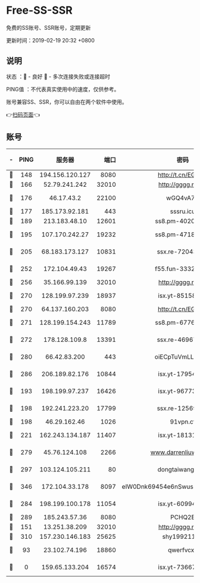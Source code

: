 # Free-SS-SSR

免费的SS账号、SSR账号，定期更新

更新时间：2019-02-19 20:32 +0800

## 说明

状态     ：🙂 - 良好 🙁 - 多次连接失败或连接超时

PING值   ：不代表真实使用中的速度，仅供参考。

账号兼容SS、SSR，你可以自由在两个软件中使用。

👉[扫码页面](https://liesauer.github.io/free-ss-ssr.github.io/)👈

## 账号

|-|PING|服务器|端口|密码|加密方式|区域|
|:----:|:----:|:-----:|-----:|:----:|:----:|:----:|
|🙂|148|194.156.120.127|8080|http://t.cn/EGJIyrl|rc4-md5|RU|
|🙂|166|52.79.241.242|32010|http://gggg.rocks|chacha20|KR|
|🙂|176|46.17.43.2|22100|wGQ4vA7D|aes-256-gcm|RU|
|🙂|177|185.173.92.181|443|sssru.icu|rc4-md5|RU|
|🙂|189|213.183.48.10|12601|ss8.pm-40202630|rc4-md5|RU|
|🙂|195|107.170.242.27|19232|ss8.pm-47184551|aes-256-cfb|US|
|🙂|205|68.183.173.127|10831|ssx.re-72043236|aes-256-cfb|US|
|🙂|252|172.104.49.43|19267|f55.fun-33324216|aes-256-cfb|SG|
|🙂|256|35.166.99.139|32010|http://gggg.rocks|chacha20|US|
|🙂|270|128.199.97.239|18937|isx.yt-85158799|aes-256-cfb|SG|
|🙂|270|64.137.160.203|8080|http://t.cn/EGJIyrl|rc4-md5|CA|
|🙂|271|128.199.154.243|11789|ss8.pm-67760833|aes-256-cfb|SG|
|🙂|272|178.128.109.8|13391|ssx.re-46967706|aes-256-cfb|SG|
|🙂|280|66.42.83.200|443|oiECpTuVmLLxk4Ts|aes-256-cfb|US|
|🙂|286|206.189.82.176|10844|isx.yt-17954032|aes-256-cfb|SG|
|🙂|193|198.199.97.237|16426|isx.yt-96773111|aes-256-cfb|US|
|🙂|198|192.241.223.20|17799|ssx.re-12569451|aes-256-cfb|US|
|🙂|198|46.29.162.46|1026|91vpn.cf|rc4-md5|RU|
|🙂|221|162.243.134.187|11407|isx.yt-18131669|aes-256-cfb|US|
|🙂|279|45.76.124.108|2266|www.darrenliuwei.com|aes-256-cfb|AU|
|🙂|297|103.124.105.211|80|dongtaiwang.com|aes-256-cfb|US|
|🙂|346|172.104.33.178|8097|eIW0Dnk69454e6nSwuspv9DmS201tQ0D|aes-256-cfb|SG|
|🙂|284|198.199.100.178|11054|isx.yt-60994536|aes-256-cfb|US|
|🙂|289|185.243.57.36|8080|PCHQ2E|rc4-md5|US|
|🙁|151|13.251.38.209|32010|http://gggg.rocks|chacha20|SG|
|🙁|310|157.230.146.183|25625|shy19921124|rc4-md5|US|
|🙁|93|23.102.74.196|18860|qwerfvcxz|aes-256-gcm|JP|
|🙁|0|159.65.133.204|16574|isx.yt-73667348|aes-256-cfb|SG|

